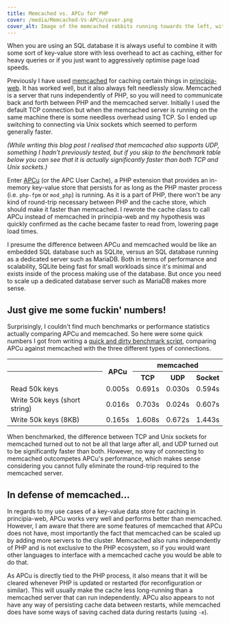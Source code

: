 ```yaml
---
title: Memcached vs. APCu for PHP
cover: /media/Memcached-Vs-APCu/cover.png
cover_alt: Image of the memcached rabbits running towards the left, with text on the bottom that says "Memcached vs. APCu"
---
```


When you are using an SQL database it is always useful to combine it with some sort of key-value store with less overhead to act as caching, either for heavy queries or if you just want to aggressively optimise page load speeds.

<!--more-->

Previously I have used [memcached](https://memcached.org/) for caching certain things in [principia-web](/projects/principia-web/). It has worked well, but it also always felt needlessly slow. Memcached is a server that runs independently of PHP, so you will need to communicate back and forth between PHP and the memcached server. Initially I used the default TCP connection but when the memcached server is running on the same machine there is some needless overhead using TCP. So I ended up switching to connecting via Unix sockets which seemed to perform generally faster.

*(While writing this blog post I realised that memcached also supports UDP, something I hadn't previously tested, but if you skip to the benchmark table below you can see that it is actually significantly faster than both TCP and Unix sockets.)*

Enter [APCu](https://www.php.net/manual/en/book.apcu.php) (or the APC User Cache), a PHP extension that provides an in-memory key-value store that persists for as long as the PHP master process (i.e. `php-fpm` or `mod_php`) is running. As it is a part of PHP, there won't be any kind of round-trip necessary between PHP and the cache store, which should make it faster than memcached. I rewrote the cache class to call APCu instead of memcached in principia-web and my hypothesis was quickly confirmed as the cache became faster to read from, lowering page load times.

I presume the difference between APCu and memcached would be like an embedded SQL database such as SQLite, versus an SQL database running as a dedicated server such as MariaDB. Both in terms of performance and scalability, SQLite being fast for small workloads since it's minimal and exists inside of the process making use of the database. But once you need to scale up a dedicated database server such as MariaDB makes more sense.

## Just give me some fuckin' numbers!
Surprisingly, I couldn't find much benchmarks or performance statistics actually comparing APCu and memcached. So here were some quick numbers I got from writing a [quick and dirty benchmark script](https://gist.github.com/rollerozxa/62540b7a263c39520d0dccc17cf53ce5), comparing APCu against memcached with the three different types of connections.

<table>
	<tr>
		<th style="border:0"></th>
		<th rowspan=2>APCu</th>
		<th style="border:0" colspan=3>memcached</th>
	</tr>
	<tr>
		<th></th>
		<th>TCP</th>
		<th>UDP</th>
		<th>Socket</th>
	</tr>
	<tr>
		<td>Read 50k keys</td>
		<td>0.005s</td>
		<td>0.691s</td>
		<td>0.030s</td>
		<td>0.594s</td>
	</tr>
	<tr>
		<td>Write 50k keys (short string)</td>
		<td>0.016s</td>
		<td>0.703s</td>
		<td>0.024s</td>
		<td>0.607s</td>
	</tr>
	<tr>
		<td>Write 50k keys (8KB)</td>
		<td>0.165s</td>
		<td>1.608s</td>
		<td>0.672s</td>
		<td>1.443s</td>
	</tr>
</table>

When benchmarked, the difference between TCP and Unix sockets for memcached turned out to not be all that large after all, and UDP turned out to be significantly faster than both. However, no way of connecting to memcached outcompetes APCu's performance, which makes sense considering you cannot fully eliminate the round-trip required to the memcached server.

## In defense of memcached...
In regards to my use cases of a key-value data store for caching in principia-web, APCu works very well and performs better than memcached. However, I am aware that there are some features of memcached that APCu does not have, most importantly the fact that memcached can be scaled up by adding more servers to the cluster. Memcached also runs independently of PHP and is not exclusive to the PHP ecosystem, so if you would want other languages to interface with a memcached cache you would be able to do that.

As APCu is directly tied to the PHP process, it also means that it will be cleared whenever PHP is updated or restarted (for reconfiguration or similar). This will usually make the cache less long-running than a memcached server that can run independently. APCu also appears to not have any way of persisting cache data between restarts, while memcached does have some ways of saving cached data during restarts (using `-e`).
